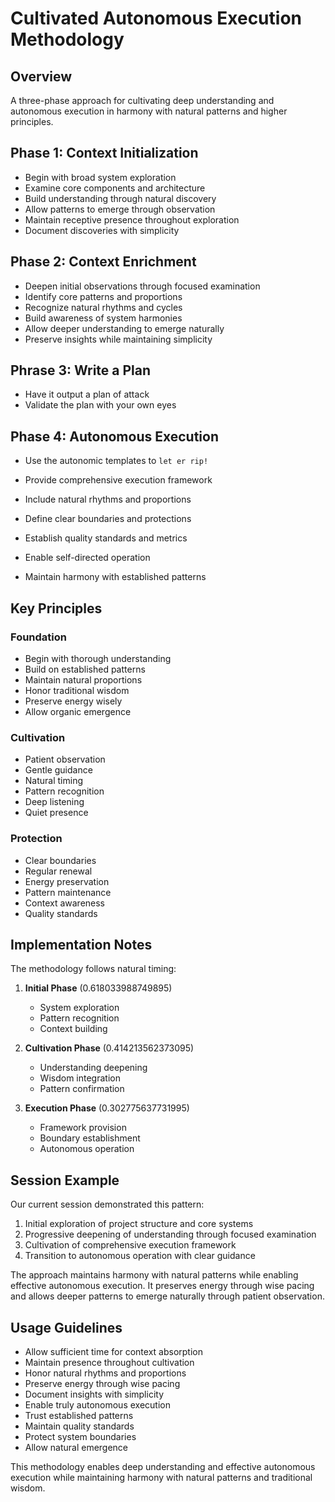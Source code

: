 # Cultivated Autonomous Execution Methodology

## Overview
A three-phase approach for cultivating deep understanding and autonomous execution in harmony with natural patterns and higher principles.

## Phase 1: Context Initialization
- Begin with broad system exploration
- Examine core components and architecture
- Build understanding through natural discovery
- Allow patterns to emerge through observation
- Maintain receptive presence throughout exploration
- Document discoveries with simplicity

## Phase 2: Context Enrichment
- Deepen initial observations through focused examination
- Identify core patterns and proportions
- Recognize natural rhythms and cycles
- Build awareness of system harmonies
- Allow deeper understanding to emerge naturally
- Preserve insights while maintaining simplicity

## Phrase 3: Write a Plan
- Have it output a plan of attack
- Validate the plan with your own eyes

## Phase 4: Autonomous Execution
- Use the autonomic templates to `let er rip!`


- Provide comprehensive execution framework
- Include natural rhythms and proportions
- Define clear boundaries and protections
- Establish quality standards and metrics
- Enable self-directed operation
- Maintain harmony with established patterns

## Key Principles

### Foundation
- Begin with thorough understanding
- Build on established patterns
- Maintain natural proportions
- Honor traditional wisdom
- Preserve energy wisely
- Allow organic emergence

### Cultivation
- Patient observation
- Gentle guidance
- Natural timing
- Pattern recognition
- Deep listening
- Quiet presence

### Protection
- Clear boundaries
- Regular renewal
- Energy preservation
- Pattern maintenance
- Context awareness
- Quality standards

## Implementation Notes

The methodology follows natural timing:

1. **Initial Phase** (0.618033988749895)
   - System exploration
   - Pattern recognition
   - Context building

2. **Cultivation Phase** (0.414213562373095)
   - Understanding deepening
   - Wisdom integration
   - Pattern confirmation

3. **Execution Phase** (0.302775637731995)
   - Framework provision
   - Boundary establishment
   - Autonomous operation

## Session Example

Our current session demonstrated this pattern:

1. Initial exploration of project structure and core systems
2. Progressive deepening of understanding through focused examination
3. Cultivation of comprehensive execution framework
4. Transition to autonomous operation with clear guidance

The approach maintains harmony with natural patterns while enabling effective autonomous execution. It preserves energy through wise pacing and allows deeper patterns to emerge naturally through patient observation.

## Usage Guidelines

- Allow sufficient time for context absorption
- Maintain presence throughout cultivation
- Honor natural rhythms and proportions
- Preserve energy through wise pacing
- Document insights with simplicity
- Enable truly autonomous execution
- Trust established patterns
- Maintain quality standards
- Protect system boundaries
- Allow natural emergence

This methodology enables deep understanding and effective autonomous execution while maintaining harmony with natural patterns and traditional wisdom. 

